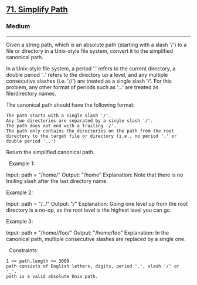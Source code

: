 <h2><a href="https://leetcode.com/problems/simplify-path/">71. Simplify Path</a></h2><h3>Medium</h3><hr>Given a string path, which is an absolute path (starting with a slash '/') to a file or directory in a Unix-style file system, convert it to the simplified canonical path.

In a Unix-style file system, a period '.' refers to the current directory, a double period '..' refers to the directory up a level, and any multiple consecutive slashes (i.e. '//') are treated as a single slash '/'. For this problem, any other format of periods such as '...' are treated as file/directory names.

The canonical path should have the following format:


	The path starts with a single slash '/'.
	Any two directories are separated by a single slash '/'.
	The path does not end with a trailing '/'.
	The path only contains the directories on the path from the root directory to the target file or directory (i.e., no period '.' or double period '..')


Return the simplified canonical path.

 
Example 1:

Input: path = "/home/"
Output: "/home"
Explanation: Note that there is no trailing slash after the last directory name.


Example 2:

Input: path = "/../"
Output: "/"
Explanation: Going one level up from the root directory is a no-op, as the root level is the highest level you can go.


Example 3:

Input: path = "/home//foo/"
Output: "/home/foo"
Explanation: In the canonical path, multiple consecutive slashes are replaced by a single one.


 
Constraints:


	1 <= path.length <= 3000
	path consists of English letters, digits, period '.', slash '/' or '_'.
	path is a valid absolute Unix path.


